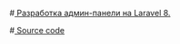 
#[ Разработка админ-панели на Laravel 8. ](https://youtu.be/2pjzEDNugws?si=0z6RY4cwGE3OODFI)

#[ Source code ](https://github.com/VladislavGroniuk/Laravel-Admin-Panel-Course)
